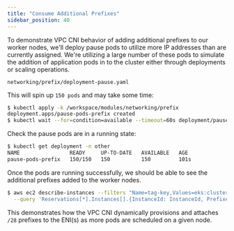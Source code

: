 ```yaml
---
title: "Consume Additional Prefixes"
sidebar_position: 40
---
```


To demonstrate VPC CNI behavior of adding additional prefixes to our worker nodes, we'll deploy pause pods to utilize more IP addresses than are currently assigned. We're utilizing a large number of these pods to simulate the addition of application pods in to the cluster either through deployments or scaling operations.

```file
networking/prefix/deployment-pause.yaml
```

This will spin up `150 pods` and may take some time:

```bash
$ kubectl apply -k /workspace/modules/networking/prefix
deployment.apps/pause-pods-prefix created
$ kubectl wait --for=condition=available --timeout=60s deployment/pause-pods-prefix -n other
```

Check the pause pods are in a running state:

```bash
$ kubectl get deployment -n other
NAME                READY     UP-TO-DATE   AVAILABLE   AGE
pause-pods-prefix   150/150   150          150         101s
```

Once the pods are running successfully, we should be able to see the additional prefixes added to the worker nodes.

```bash
$ aws ec2 describe-instances --filters "Name=tag-key,Values=eks:cluster-name" "Name=tag-value,Values=${EKS_CLUSTER_NAME}" \
  --query 'Reservations[*].Instances[].{InstanceId: InstanceId, Prefixes: NetworkInterfaces[].Ipv4Prefixes[]}'
```

This demonstrates how the VPC CNI dynamically provisions and attaches `/28` prefixes to the ENI(s) as more pods are scheduled on a given node.
